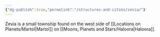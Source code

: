 ```yaml
---
{"dg-publish":true,"permalink":"/structures-and-cities/zevia/"}
---
```


Zevia is a small township found on the west side of [[Locations on Planets/Martol\|Martol]] on [[Moons, Planets and Stars/Haloora\|Haloora]].